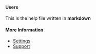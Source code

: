 #### Users

This is the help file written in **markdown**

#### More Information

- [Settings](/settings)
- [Support](/support)
